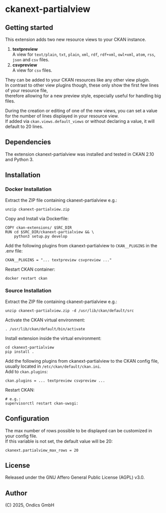 # ckanext-partialview

## Getting started

This extension adds two new resource views to your CKAN instance.  
1. **textpreview**  
A view for `text/plain`, `txt`, `plain`, `xml`, `rdf`, `rdf+xml`, `owl+xml`, `atom`, `rss`, `json` and `csv` files.  
2. **csvpreview**  
A view for `csv` files.   

They can be added to your CKAN resources like any other view plugin.  
In contrast to other view plugins though, these only show the first few lines of your resource file,  
therefore allowing for a new preview style, especially useful for handling big files.

During the creation or editing of one of the new views, you can set a value for the number of lines displayed in your resource view.  
If added via `ckan.views.default_views` or without declaring a value, it will default to 20 lines.

## Dependencies
The extension ckanext-partialview was installed and tested in CKAN 2.10 and Python 3.

## Installation

### Docker Installation

Extract the ZIP file containing ckanext-partialview e.g.:

    unzip ckanext-partialview.zip

Copy and Install via Dockerfile:

    COPY ckan-extensions/ $SRC_DIR
    RUN cd $SRC_DIR/ckanext-partialview && \
        python3 setup.py develop

Add the following plugins from ckanext-partialview to `CKAN__PLUGINS` in the .env file:

    CKAN__PLUGINS = "... textpreview csvpreview ..."

Restart CKAN container:

    docker restart ckan

### Source Installation

Extract the ZIP file containing ckanext-partialview e.g.:

    unzip ckanext-partialview.zip -d /usr/lib/ckan/default/src

Activate the CKAN virtual environment:

    . /usr/lib/ckan/default/bin/activate

Install extension inside the virtual environment:

    cd ckanext-partialview
    pip install .

Add the following plugins from ckanext-partialview to the CKAN config file,  
usually located in `/etc/ckan/default/ckan.ini`.  
Add to `ckan.plugins`:

    ckan.plugins = ... textpreview csvpreview ...

Restart CKAN:

    # e.g.:
    supervisorctl restart ckan-uwsgi:  

## Configuration

The max number of rows possible to be displayed can be customized in your config file.  
If this variable is not set, the default value will be 20:  

    ckanext.partialview_max_rows = 20

## License

Released under the GNU Affero General Public License (AGPL) v3.0.

## Author

(C) 2025, Ondics GmbH